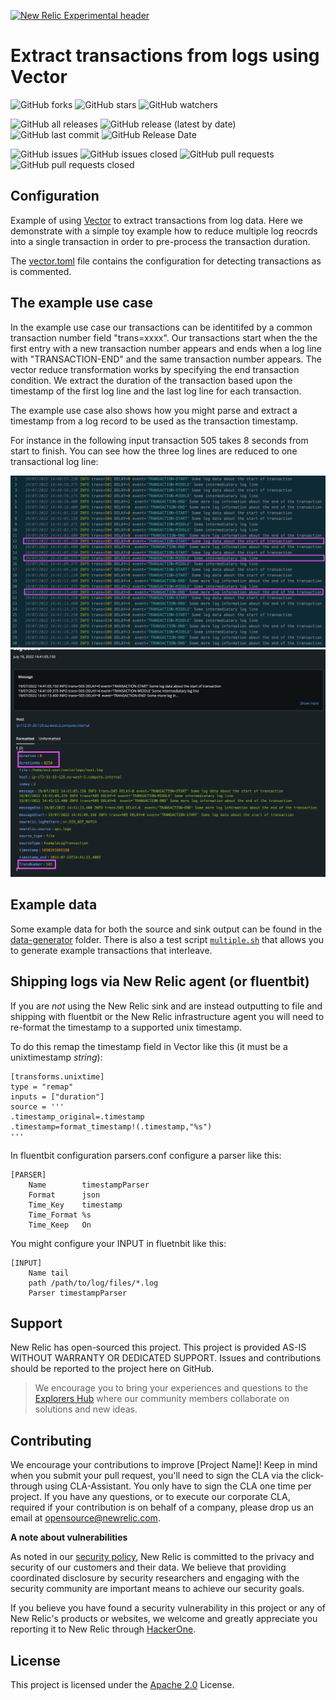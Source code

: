 [![New Relic Experimental header](https://github.com/newrelic/opensource-website/raw/master/src/images/categories/Experimental.png)](https://opensource.newrelic.com/oss-category/#new-relic-experimental)

# Extract transactions from logs using Vector
![GitHub forks](https://img.shields.io/github/forks/newrelic-experimental/nr-log-transaction-vector?style=social)
![GitHub stars](https://img.shields.io/github/stars/newrelic-experimental/nr-log-transaction-vector?style=social)
![GitHub watchers](https://img.shields.io/github/watchers/newrelic-experimental/nr-log-transaction-vector?style=social)

![GitHub all releases](https://img.shields.io/github/downloads/newrelic-experimental/nr-log-transaction-vector/total)
![GitHub release (latest by date)](https://img.shields.io/github/v/release/newrelic-experimental/nr-log-transaction-vector)
![GitHub last commit](https://img.shields.io/github/last-commit/newrelic-experimental/nr-log-transaction-vector)
![GitHub Release Date](https://img.shields.io/github/release-date/newrelic-experimental/nr-log-transaction-vector)


![GitHub issues](https://img.shields.io/github/issues/newrelic-experimental/nr-log-transaction-vector)
![GitHub issues closed](https://img.shields.io/github/issues-closed/newrelic-experimental/nr-log-transaction-vector)
![GitHub pull requests](https://img.shields.io/github/issues-pr/newrelic-experimental/nr-log-transaction-vector)
![GitHub pull requests closed](https://img.shields.io/github/issues-pr-closed/newrelic-experimental/nr-log-transaction-vector)


## Configuration
Example of using [Vector](vector.dev) to extract transactions from log data. Here we demonstrate with a simple toy example how to reduce multiple log reocrds into a single transaction in order to pre-process the transaction duration.

The [vector.toml](vector.toml) file contains the configuration for detecting transactions as is commented. 

## The example use case
In the example use case our transactions can be identitifed by a common transaction number field "trans=xxxx". Our transactions start when the the first entry with a new transaction number appears and ends when a log line with "TRANSACTION-END" and the same transaction number appears. The vector reduce transformation works by specifying the end transaction condition. We extract the duration of the transaction based upon the timestamp of the first log line and the last log line for each transaction.

The example use case also shows how you might parse and extract a timestamp from a log record to be used as the transaction timestamp.

For instance in the following input transaction 505 takes 8 seconds from start to finish. You can see how the three log lines are reduced to one transactional log line:

![Input logs](input-log.png)
![Output log](output.png)


## Example data
Some example data for both the source and sink output can be found in the [data-generator](./data-generator/) folder. There is also a test script [`multiple.sh`](./data-generator/multiple.sh) that allows you to generate example transactions that interleave.

## Shipping logs via New Relic agent (or fluentbit)
If you are *not* using the New Relic sink and are instead outputting to file and shipping with fluentbit or the New Relic infrastructure agent you will need to re-format the timestamp to a supported unix timestamp.

To do this remap the timestamp field in Vector like this (it must be a unixtimestamp *string*):

```
[transforms.unixtime]
type = "remap"
inputs = ["duration"]
source = '''
.timestamp_original=.timestamp
.timestamp=format_timestamp!(.timestamp,"%s")
'''
```

In fluentbit configuration parsers.conf configure a parser like this:
```
[PARSER]
    Name        timestampParser
    Format      json
    Time_Key    timestamp
    Time_Format %s
    Time_Keep   On
```

You might configure your INPUT in fluetnbit like this:
```
[INPUT]
    Name tail
    path /path/to/log/files/*.log
    Parser timestampParser
```

## Support

New Relic has open-sourced this project. This project is provided AS-IS WITHOUT WARRANTY OR DEDICATED SUPPORT. Issues and contributions should be reported to the project here on GitHub.

>We encourage you to bring your experiences and questions to the [Explorers Hub](https://discuss.newrelic.com) where our community members collaborate on solutions and new ideas.


## Contributing

We encourage your contributions to improve [Project Name]! Keep in mind when you submit your pull request, you'll need to sign the CLA via the click-through using CLA-Assistant. You only have to sign the CLA one time per project. If you have any questions, or to execute our corporate CLA, required if your contribution is on behalf of a company, please drop us an email at opensource@newrelic.com.

**A note about vulnerabilities**

As noted in our [security policy](../../security/policy), New Relic is committed to the privacy and security of our customers and their data. We believe that providing coordinated disclosure by security researchers and engaging with the security community are important means to achieve our security goals.

If you believe you have found a security vulnerability in this project or any of New Relic's products or websites, we welcome and greatly appreciate you reporting it to New Relic through [HackerOne](https://hackerone.com/newrelic).

## License

This project is licensed under the [Apache 2.0](http://apache.org/licenses/LICENSE-2.0.txt) License.


